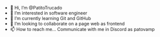- 👋 Hi, I’m @PatitoTrucado
- 👀 I’m interested in software engineer
- 🌱 I’m currently learning Git and GitHub
- 💞️ I’m looking to collaborate on a page web as frontend
- 📫 How to reach me... Communicate with me in Discord as patovamp

<!---
PatitoTrucado/PatitoTrucado is a ✨ special ✨ repository because its `README.md` (this file) appears on your GitHub profile.
You can click the Preview link to take a look at your changes.
--->
